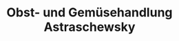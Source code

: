 ---
title: "Obst- und Gemüsehandlung Astraschewsky"
url: /eschau/obst-und-gemuesehandlung-astraschewsky/
shop: Gemüse & Obst
---